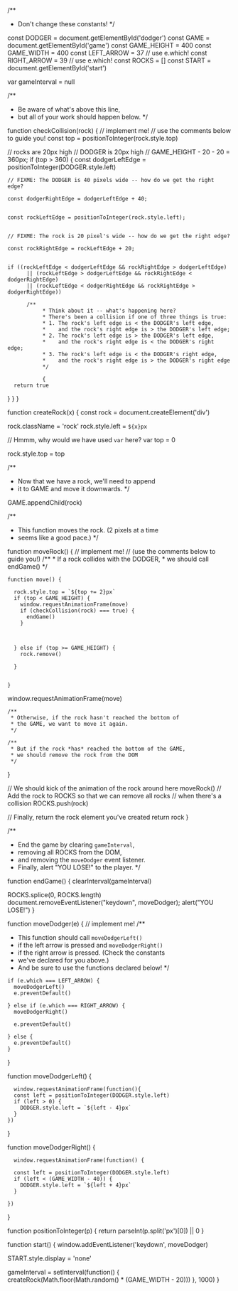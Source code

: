 /**
 * Don't change these constants!
 */

const DODGER = document.getElementById('dodger')
const GAME = document.getElementById('game')
const GAME_HEIGHT = 400
const GAME_WIDTH = 400
const LEFT_ARROW = 37 // use e.which!
const RIGHT_ARROW = 39 // use e.which!
const ROCKS = []
const START = document.getElementById('start')

var gameInterval = null

/**
 * Be aware of what's above this line,
 * but all of your work should happen below.
 */

function checkCollision(rock) {
  // implement me!
  // use the comments below to guide you!
  const top = positionToInteger(rock.style.top)

  // rocks are 20px high
  // DODGER is 20px high
  // GAME_HEIGHT - 20 - 20 = 360px;
  if (top > 360) {
    const dodgerLeftEdge = positionToInteger(DODGER.style.left)

    // FIXME: The DODGER is 40 pixels wide -- how do we get the right edge?
    
    const dodgerRightEdge = dodgerLeftEdge + 40;


    const rockLeftEdge = positionToInteger(rock.style.left);


    // FIXME: The rock is 20 pixel's wide -- how do we get the right edge?
    
    const rockRightEdge = rockLeftEdge + 20;


    if ((rockLeftEdge < dodgerLeftEdge && rockRightEdge > dodgerLeftEdge)
          || (rockLeftEdge > dodgerLeftEdge && rockRightEdge < dodgerRightEdge) 
          || (rockLeftEdge < dodgerRightEdge && rockRightEdge > dodgerRightEdge))  
          
          /**
               * Think about it -- what's happening here?
               * There's been a collision if one of three things is true:
               * 1. The rock's left edge is < the DODGER's left edge,
               *    and the rock's right edge is > the DODGER's left edge;
               * 2. The rock's left edge is > the DODGER's left edge,
               *    and the rock's right edge is < the DODGER's right edge;
               * 3. The rock's left edge is < the DODGER's right edge,
               *    and the rock's right edge is > the DODGER's right edge
               */ 
               
               {
      return true
    
  } 
 }
}

function createRock(x) {
  const rock = document.createElement('div')

  rock.className = 'rock'
  rock.style.left = `${x}px`

  // Hmmm, why would we have used `var` here?
  var top = 0

  rock.style.top = top

  /**
   * Now that we have a rock, we'll need to append
   * it to GAME and move it downwards.
   */

  GAME.appendChild(rock)


  /**
   * This function moves the rock. (2 pixels at a time
   * seems like a good pace.)
   */

  function moveRock() {
    // implement me!
    // (use the comments below to guide you!)
    /**
     * If a rock collides with the DODGER,
     * we should call endGame()
     */
    
    

    function move() {
      
      rock.style.top = `${top += 2}px`
      if (top < GAME_HEIGHT) {
        window.requestAnimationFrame(move)
        if (checkCollision(rock) === true) {
          endGame()
        } 
          
        
        
      } else if (top >= GAME_HEIGHT) {
        rock.remove()
        
      } 
    
    
    } 
  
   window.requestAnimationFrame(move)

    
    /**
     * Otherwise, if the rock hasn't reached the bottom of
     * the GAME, we want to move it again.
     */

    /**
     * But if the rock *has* reached the bottom of the GAME,
     * we should remove the rock from the DOM
     */
  }


  // We should kick of the animation of the rock around here
  moveRock()
  // Add the rock to ROCKS so that we can remove all rocks
  // when there's a collision
  ROCKS.push(rock)
  

  // Finally, return the rock element you've created
  return rock
}

/**
 * End the game by clearing `gameInterval`,
 * removing all ROCKS from the DOM,
 * and removing the `moveDodger` event listener.
 * Finally, alert "YOU LOSE!" to the player.
 */

function endGame() {
  clearInterval(gameInterval)
  
  ROCKS.splice(0, ROCKS.length)
  document.removeEventListener("keydown", moveDodger);
  alert("YOU LOSE!")
}

function moveDodger(e) {
  // implement me!
  /**
   * This function should call `moveDodgerLeft()`
   * if the left arrow is pressed and `moveDodgerRight()`
   * if the right arrow is pressed. (Check the constants
   * we've declared for you above.)
   * And be sure to use the functions declared below!
   */

  
    if (e.which === LEFT_ARROW) {
      moveDodgerLeft()
      e.preventDefault()
      
    } else if (e.which === RIGHT_ARROW) {
      moveDodgerRight()
      
      e.preventDefault()
    
    } else {
      e.preventDefault()
    }
  

}

function moveDodgerLeft() {
 
      window.requestAnimationFrame(function(){
      const left = positionToInteger(DODGER.style.left) 
      if (left > 0) {
        DODGER.style.left = `${left - 4}px`
      }
    })
      
      
   
  
    
  }

function moveDodgerRight() {
  

      window.requestAnimationFrame(function() {
      
      const left = positionToInteger(DODGER.style.left)
      if (left < (GAME_WIDTH - 40)) {
        DODGER.style.left = `${left + 4}px`
      }
      
    })
  
  
}




function positionToInteger(p) {
  return parseInt(p.split('px')[0]) || 0
}

function start() {
  window.addEventListener('keydown', moveDodger)

  START.style.display = 'none'

  gameInterval = setInterval(function() {
    createRock(Math.floor(Math.random() *  (GAME_WIDTH - 20)))
  }, 1000)
}

